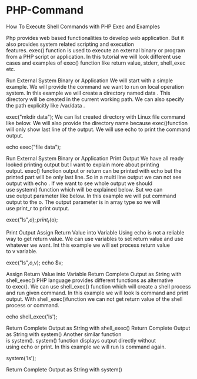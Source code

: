 # PHP-Command

How To Execute Shell Commands with PHP Exec and Examples

Php provides web based functionalities to develop web application. But it also provides system related scripting and execution features. exec() function is used to execute an external binary or program from a PHP script or application. In this tutorial we will look different use cases and examples of exec() function like return value, stderr, shell_exec etc.

Run External System Binary or Application
We will start with a simple example. We will provide the command we want to run on local operation system. In this example we will create a directory named data . This directory will be created in the current working path. We can also specify the path explicitly like /var/data .

exec("mkdir data");
We can list created directory with Linux file command like below. We will also provide the directory name because exec()function will only show last line of the output. We will use echo to print the command output.

echo exec("file data");

Run External System Binary or Application
Print Output
We have all ready looked printing output but I want to explain more about printing output. exec() function output or return can be printed with echo but the printed part will be only last line. So in a multi line output we can not see output with echo . If we want to see whole output we should use system() function which will be explained below.
But we can use output parameter like below. In this example we will put command output to the o. The output parameter is in array type so we will use print_r to print output.

exec("ls",$o);
print_r($o);

Print Output
Assign Return Value into Variable
Using echo is not a reliable way to get return value. We can use variables to set return value and use whatever we want. Int this example we will set process return value to v variable.

exec("ls",$o,$v);
echo $v;

Assign Return Value into Variable
Return Complete Output as String with shell_exec()
PHP language provides different functions as alternative to exec(). We can use shell_exec() function which will create a shell process and run given command. In this example we will look ls command and print output. With shell_exec()function we can not get return value of the shell process or command.

echo shell_exec('ls');

Return Complete Output as String with shell_exec()
Return Complete Output as String with system()
Another similar function is system(). system() function displays output directly without using echo or print. In this example we will run ls command again.

system('ls');

Return Complete Output as String with system()
